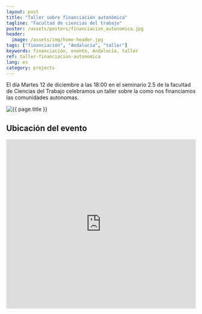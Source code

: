 ```yaml
---
layout: post
title: "Taller sobre financiación autonómica"
tagline: "Facultad de ciencias del trabajo"
poster: /assets/posters/financiacion_autonomica.jpg
header:
  image: /assets/img/home-header.jpg
tags: ["financiación", "Andalucía", "taller"]
keywords: financiación, evento, Andalucía, taller 
ref: taller-financiacion-autonomica
lang: es
category: projects
---
```


El día Martes 12 de diciembre a las 18:00 en el seminario 2.5 de la facultad de Ciencias del Trabajo celebramos un taller sobre la como nos financiamos las comunidades autonomas.

<img src="{{ page.poster | prepend: site.baseurl }}" alt="{{ page.title }}" title="{{ page.title }}">

<h2> Ubicación del evento </h2>
<div id="map" class="content-section ">
      <iframe src="https://www.google.com/maps/embed?pb=!1m18!1m12!1m3!1d3170.4917310897454!2d-5.980679184324514!3d37.37820177983351!2m3!1f0!2f0!3f0!3m2!1i1024!2i768!4f13.1!3m3!1m2!1s0xd126e9ed0e738c7%3A0xa9a3996752b82a37!2sFaculty+of+Labor+Sciences!5e0!3m2!1sen!2ses!4v1494411853652" width="100%" height="450" frameborder="0" style="border:0" allowfullscreen=""></iframe>
</div>